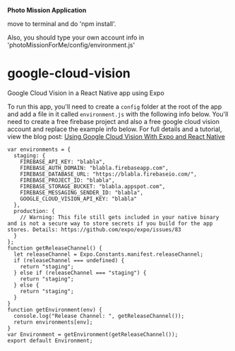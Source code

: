 
<b>Photo Mission Application</b>

move to terminal and do 'npm install'.

Also, you should type your own account info in 'photoMissionForMe/config/environment.js'

# google-cloud-vision
Google Cloud Vision in a React Native app using Expo


To run this app, you'll need to create a `config` folder at the root of the app and add a file in it called `environment.js` with the following info below. You'll need to create a free firebase project and also a free google cloud vision account and replace the example info below. For full details and a tutorial, view the blog post: [Using Google Cloud Vision With Expo and React Native](https://medium.com/@mlapeter/using-google-cloud-vision-with-expo-and-react-native-7d18991da1ddm)

```
var environments = {
  staging: {
    FIREBASE_API_KEY: "blabla",
    FIREBASE_AUTH_DOMAIN: "blabla.firebaseapp.com",
    FIREBASE_DATABASE_URL: "https://blabla.firebaseio.com/",
    FIREBASE_PROJECT_ID: "blabla",
    FIREBASE_STORAGE_BUCKET: "blabla.appspot.com",
    FIREBASE_MESSAGING_SENDER_ID: "blabla",
    GOOGLE_CLOUD_VISION_API_KEY: "blabla"
  },
  production: {
    // Warning: This file still gets included in your native binary and is not a secure way to store secrets if you build for the app stores. Details: https://github.com/expo/expo/issues/83
  }
};
function getReleaseChannel() {
  let releaseChannel = Expo.Constants.manifest.releaseChannel;
  if (releaseChannel === undefined) {
    return "staging";
  } else if (releaseChannel === "staging") {
    return "staging";
  } else {
    return "staging";
  }
}
function getEnvironment(env) {
  console.log("Release Channel: ", getReleaseChannel());
  return environments[env];
}
var Environment = getEnvironment(getReleaseChannel());
export default Environment;
```
